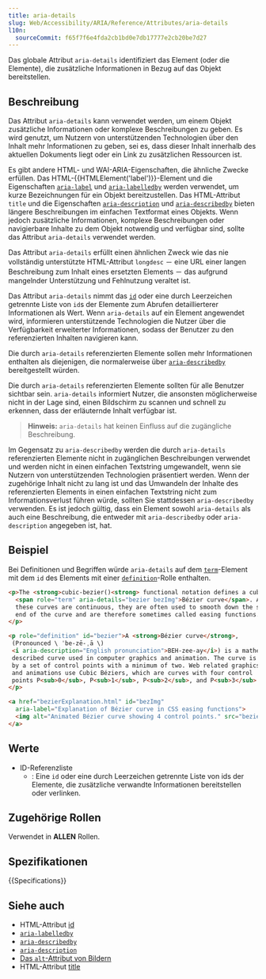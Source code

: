 ```yaml
---
title: aria-details
slug: Web/Accessibility/ARIA/Reference/Attributes/aria-details
l10n:
  sourceCommit: f65f7f6e4fda2cb1bd0e7db17777e2cb20be7d27
---
```


Das globale Attribut `aria-details` identifiziert das Element (oder die Elemente), die zusätzliche Informationen in Bezug auf das Objekt bereitstellen.

## Beschreibung

Das Attribut `aria-details` kann verwendet werden, um einem Objekt zusätzliche Informationen oder komplexe Beschreibungen zu geben. Es wird genutzt, um Nutzern von unterstützenden Technologien über den Inhalt mehr Informationen zu geben, sei es, dass dieser Inhalt innerhalb des aktuellen Dokuments liegt oder ein Link zu zusätzlichen Ressourcen ist.

Es gibt andere HTML- und WAI-ARIA-Eigenschaften, die ähnliche Zwecke erfüllen. Das HTML-{{HTMLElement('label')}}-Element und die Eigenschaften [`aria-label`](/de/docs/Web/Accessibility/ARIA/Reference/Attributes/aria-label) und [`aria-labelledby`](/de/docs/Web/Accessibility/ARIA/Reference/Attributes/aria-labelledby) werden verwendet, um kurze Bezeichnungen für ein Objekt bereitzustellen. Das HTML-Attribut `title` und die Eigenschaften [`aria-description`](/de/docs/Web/Accessibility/ARIA/Reference/Attributes/aria-description) und [`aria-describedby`](/de/docs/Web/Accessibility/ARIA/Reference/Attributes/aria-describedby) bieten längere Beschreibungen im einfachen Textformat eines Objekts. Wenn jedoch zusätzliche Informationen, komplexe Beschreibungen oder navigierbare Inhalte zu dem Objekt notwendig und verfügbar sind, sollte das Attribut `aria-details` verwendet werden.

Das Attribut `aria-details` erfüllt einen ähnlichen Zweck wie das nie vollständig unterstützte HTML-Attribut `longdesc` － eine URL einer langen Beschreibung zum Inhalt eines ersetzten Elements － das aufgrund mangelnder Unterstützung und Fehlnutzung veraltet ist.

Das Attribut `aria-details` nimmt das [`id`](/de/docs/Web/HTML/Global_attributes/id) oder eine durch Leerzeichen getrennte Liste von `id`s der Elemente zum Abrufen detaillierterer Informationen als Wert. Wenn `aria-details` auf ein Element angewendet wird, informieren unterstützende Technologien die Nutzer über die Verfügbarkeit erweiterter Informationen, sodass der Benutzer zu den referenzierten Inhalten navigieren kann.

Die durch `aria-details` referenzierten Elemente sollen mehr Informationen enthalten als diejenigen, die normalerweise über [`aria-describedby`](/de/docs/Web/Accessibility/ARIA/Reference/Attributes/aria-describedby) bereitgestellt würden.

Die durch `aria-details` referenzierten Elemente sollten für alle Benutzer sichtbar sein. `aria-details` informiert Nutzer, die ansonsten möglicherweise nicht in der Lage sind, einen Bildschirm zu scannen und schnell zu erkennen, dass der erläuternde Inhalt verfügbar ist.

> **Hinweis:** `aria-details` hat keinen Einfluss auf die zugängliche Beschreibung.

Im Gegensatz zu `aria-describedby` werden die durch `aria-details` referenzierten Elemente nicht in zugänglichen Beschreibungen verwendet und werden nicht in einen einfachen Textstring umgewandelt, wenn sie Nutzern von unterstützenden Technologien präsentiert werden. Wenn der zugehörige Inhalt nicht zu lang ist und das Umwandeln der Inhalte des referenzierten Elements in einen einfachen Textstring nicht zum Informationsverlust führen würde, sollten Sie stattdessen `aria-describedby` verwenden. Es ist jedoch gültig, dass ein Element sowohl `aria-details` als auch eine Beschreibung, die entweder mit `aria-describedby` oder `aria-description` angegeben ist, hat.

## Beispiel

Bei Definitionen und Begriffen würde `aria-details` auf dem [`term`](/de/docs/Web/Accessibility/ARIA/Reference/Roles/term_role)-Element mit dem `id` des Elements mit einer [`definition`](/de/docs/Web/Accessibility/ARIA/Reference/Roles/definition_role)-Rolle enthalten.

```html
<p>The <strong>cubic-bezier()<strong> functional notation defines a cubic
  <span role="term" aria-details="bezier bezImg">Bézier curve</span>. As
  these curves are continuous, they are often used to smooth down the start and
  end of the curve and are therefore sometimes called easing functions.
</p>

<p role="definition" id="bezier">A <strong>Bézier curve</strong>,
 (Pronounced \ ˈbe-zē-ˌā \)
 <i aria-description="English pronunciation">BEH-zee-ay</i>) is a mathematically
 described curve used in computer graphics and animation. The curve is defined
 by a set of control points with a minimum of two. Web related graphics
 and animations use Cubic Béziers, which are curves with four control
 points P<sub>0</sub>, P<sub>1</sub>, P<sub>2</sub>, and P<sub>3</sub>.
</p>

<a href="bezierExplanation.html" id="bezImg"
  aria-label="Explanation of Bézier curve in CSS easing functions">
  <img alt="Animated Bézier curve showing 4 control points." src="bezier.gif">
</a>
```

## Werte

- ID-Referenzliste
  - : Eine `id` oder eine durch Leerzeichen getrennte Liste von ids der Elemente, die zusätzliche verwandte Informationen bereitstellen oder verlinken.

## Zugehörige Rollen

Verwendet in **ALLEN** Rollen.

## Spezifikationen

{{Specifications}}

## Siehe auch

- HTML-Attribut [id](/de/docs/Web/HTML/Global_attributes/id)
- [`aria-labelledby`](/de/docs/Web/Accessibility/ARIA/Reference/Attributes/aria-labelledby)
- [`aria-describedby`](/de/docs/Web/Accessibility/ARIA/Reference/Attributes/aria-describedby)
- [`aria-description`](/de/docs/Web/Accessibility/ARIA/Reference/Attributes/aria-description)
- [Das `alt`-Attribut von Bildern](/de/docs/Web/API/HTMLImageElement/alt)
- HTML-Attribut [title](/de/docs/Web/HTML/Global_attributes/title)
